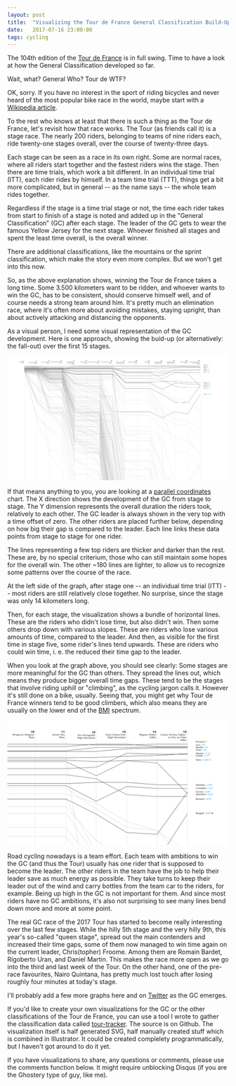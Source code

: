 ```yaml
---
layout: post
title:  "Visualizing the Tour de France General Classification Build-Up"
date:   2017-07-16 23:00:00
tags: cycling
---
```


The 104th edition of the [Tour de France](http://www.letour.fr/) is in full swing. Time to have a look at how the General Classification developed so far.

Wait, what? General Who? Tour de WTF?

OK, sorry. If you have no interest in the sport of riding bicycles and never heard of the most popular bike race in the world, maybe start with a [Wikipedia article](https://en.wikipedia.org/wiki/Tour_de_France).

To the rest who knows at least that there is such a thing as the Tour de France, let's revisit how that race works. The Tour (as friends call it) is a stage race. The nearly 200 riders, belonging to teams of nine riders each, ride twenty-one stages overall, over the course of twenty-three days.

Each stage can be seen as a race in its own right. Some are normal races, where all riders start together and the fastest riders wins the stage. Then there are time trials, which work a bit different. In an individual time trial (ITT), each rider rides by himself. In a team time trial (TTT), things get a bit more complicated, but in general -- as the name says -- the whole team rides together.

Regardless if the stage is a time trial stage or not, the time each rider takes from start to finish of a stage is noted and added up in the "General Classification" (GC) after each stage. The leader of the GC gets to wear the famous Yellow Jersey for the next stage. Whoever finished all stages and spent the least time overall, is the overall winner.

There are additional classifications, like the mountains or the sprint classification, which make the story even more complex. But we won't get into this now.

So, as the above explanation shows, winning the Tour de France takes a long time. Some 3.500 kilometers want to be ridden, and whoever wants to win the GC, has to be consistent, should conserve himself well, and of course needs a strong team around him. It's pretty much an elimination race, where it's often more about avoiding mistakes, staying upright, than about actively attacking and distancing the opponents.

As a visual person, I need some visual representation of the GC development. Here is one approach, showing the buid-up (or alternatively: the fall-out) over the first 15 stages.

![Overview](/assets/img/2017-07-16/tour-2017-gc-after-stage-15.png)

If that means anything to you, you are looking at a [parallel coordinates](https://en.wikipedia.org/wiki/Parallel_coordinates) chart. The X direction shows the development of the GC from stage to stage. The Y dimension represents the overall duration the riders took, relatively to each other. The GC leader is always shown in the very top with a time offset of zero. The other riders are placed further below, depending on how big their gap is compared to the leader. Each line links these data points from stage to stage for one rider.

The lines representing a few top riders are thicker and darker than the rest. These are, by no special criterium, those who can still maintain some hopes for the overall win. The other ~180 lines are lighter, to allow us to recognize some patterns over the course of the race.

At the left side of the graph, after stage one -- an individual time trial (ITT) -- most riders are still relatively close together. No surprise, since the stage was only 14 kilometers long.

Then, for each stage, the visualization shows a bundle of horizontal lines. These are the riders who didn't lose time, but also didn't win. Then some others drop down with various slopes. These are riders who lose various amounts of time, compared to the leader. And then, as visible for the first time in stage five, some rider's lines tend upwards. These are riders who could win time, i. e. the reduced their time gap to the leader.

When you look at the graph above, you should see clearly: Some stages are more meaningful for the GC than others. They spread the lines out, which means they produce bigger overall time gaps. These tend to be the stages that involve riding uphill or "climbing", as the cycling jargon calls it. However it's still done on a bike, usually. Seeing that, you might get why Tour de France winners tend to be good climbers, which also means they are usually on the lower end of the [BMI](https://en.wikipedia.org/wiki/Body_mass_index) spectrum.

![Detail](/assets/img/2017-07-16/tour-2017-gc-after-stage-15-detail.png)

Road cycling nowadays is a team effort. Each team with ambitions to win the GC (and thus the Tour) usually has one rider that is supposed to become the leader. The other riders in the team have the job to help their leader save as much energy as possible. They take turns to keep their leader out of the wind and carry bottles from the team car to the riders, for example. Being up high in the GC is not important for them. And since most riders have no GC ambitions, it's also not surprising to see many lines bend down more and more at some point.

The real GC race of the 2017 Tour has started to become really interesting over the last few stages. While the hilly 5th stage and the very hilly 9th, this year's so-called "queen stage", spread out the main contenders and increased their time gaps, some of them now managed to win time again on the current leader, Chris(topher) Froome. Among them are Romain Bardet, Rigoberto Uran, and Daniel Martin. This makes the race more open as we go into the third and last week of the Tour. On the other hand, one of the pre-race favourites, Nairo Quintana, has pretty much lost touch after losing roughly four minutes at today's stage.

I'll probably add a few more graphs here and on [Twitter](https://twitter.com/MarianSteinbach) as the GC emerges.

If you'd like to create your own visualizations for the GC or the other classifications of the Tour de France, you can use a tool I wrote to gather the classification data called [tour-tracker](https://github.com/marians/tour-tracker). The source is on Github. The visualization itself is half generated SVG, half manually created stuff which is combined in Illustrator. It could be created complelety programmatically, but I haven't got around to do it yet.

If you have visualizations to share, any questions or comments, please use the comments function below. It might require unblocking Disqus (if you are the Ghostery type of guy, like me).
